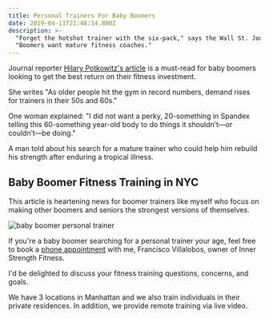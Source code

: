 ```yaml
---
title: Personal Trainers For Baby Boomers
date: 2019-04-11T21:48:14.800Z
description: >-
  "Forget the hotshot trainer with the six-pack," says the Wall St. Journal. 
  "Boomers want mature fitness coaches."
---
```

Journal reporter <a href="https://www.wsj.com/articles/forget-the-hotshot-trainer-with-the-six-pack-boomers-want-mature-fitness-coaches-11554557400" target="blank">Hilary Potkowitz's article</a> is a must-read for baby boomers looking to get the best return on their fitness investment. 

She writes "As older people hit the gym in record numbers, demand rises for trainers in their 50s and 60s."

One woman explained: "I did not want a perky, 20-something in Spandex telling this 60-something year-old body to do things it shouldn’t—or couldn’t—be doing."

A man told about his search for a mature trainer who could help him rebuild his strength after enduring a tropical illness.

## Baby Boomer Fitness Training in NYC

This article is heartening news for boomer trainers like myself who focus on making other boomers and seniors the strongest versions of themselves.

![baby boomer personal trainer](/img/francisco-villalobos-nyc.webp "baby boomer personal trainer")

If you're a baby boomer searching for a personal trainer your age, feel free to book a <a href="https://calendly.com/isfny/15min" target="blank">phone appointment</a> with me, Francisco Villalobos, owner of Inner Strength Fitness.

I'd be delighted to discuss your fitness training questions, concerns, and goals.

We have 3 locations in Manhattan and we also train individuals in their private residences. In addition, we provide remote training via live video.
